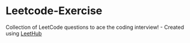 # Leetcode-Exercise
Collection of LeetCode questions to ace the coding interview! - Created using [LeetHub](https://github.com/QasimWani/LeetHub)

